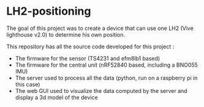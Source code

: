 # LH2-positioning
The goal of this project was to create a device that can use one LH2 (Vive lighthouse v2.0) to determine his own position.

This repository has all the source code developed for this project :
 - The firmware for the sensor (TS4231 and efm8lb1 based)
 - The firmware for the central unit (nRF52840 based, including a BNO055 IMU)
 - The server used to process all the data (python, run on a raspberry pi in this case)
 - The web GUI used to visualize the data computed by the server and display a 3d model of the device
